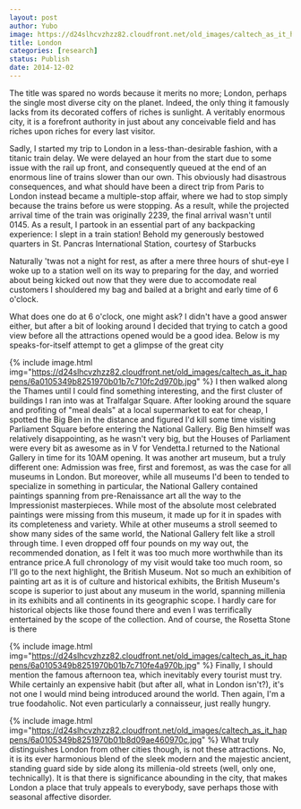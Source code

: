 ```yaml
---
layout: post
author: Yubo
image: https://d24slhcvzhzz82.cloudfront.net/old_images/caltech_as_it_happens/6a0105349b8251970b01b7c710fc05970b.jpg
title: London 
categories: [research]
status: Publish
date: 2014-12-02
---
```



The title was spared no words because it merits no more; London, perhaps the single most diverse city on the planet. Indeed, the only thing it famously lacks from its decorated coffers of riches is sunlight. A veritably enormous city, it is a forefront authority in just about any conceivable field and has riches upon riches for every last visitor.

Sadly, I started my trip to London in a less-than-desirable fashion, with a titanic train delay. We were delayed an hour from the start due to some issue with the rail up front, and consequently queued at the end of an enormous line of trains slower than our own. This obviously had disastrous consequences, and what should have been a direct trip from Paris to London instead became a multiple-stop affair, where we had to stop simply because the trains before us were stopping. As a result, while the projected arrival time of the train was originally 2239, the final arrival wasn't until 0145. As a result, I partook in an essential part of any backpacking experience: I slept in a train station! Behold my generously bestowed quarters in St. Pancras International Station, courtesy of Starbucks

Naturally 'twas not a night for rest, as after a mere three hours of shut-eye I woke up to a station well on its way to preparing for the day, and worried about being kicked out now that they were due to accomodate real customers I shouldered my bag and bailed at a bright and early time of 6 o'clock.

What does one do at 6 o'clock, one might ask? I didn't have a good answer either, but after a bit of looking around I decided that trying to catch a good view before all the attractions opened would be a good idea. Below is my speaks-for-itself attempt to get a glimpse of the great city

{% include image.html img="https://d24slhcvzhzz82.cloudfront.net/old_images/caltech_as_it_happens/6a0105349b8251970b01b7c710fc2d970b.jpg" %}
I then walked along the Thames until I could find something interesting, and the first cluster of buildings I ran into was at Tralfalgar Square. After looking around the square and profiting of "meal deals" at a local supermarket to eat for cheap, I spotted the Big Ben in the distance and figured I'd kill some time visiting Parliament Square before entering the National Gallery. Big Ben himself was relatively disappointing, as he wasn't very big, but the Houses of Parliament were every bit as awesome as in V for Vendetta.I returned to the National Gallery in time for its 10AM opening. It was another art museum, but a truly different one: Admission was free, first and foremost, as was the case for all museums in London. But moreover, while all museums I'd been to tended to specialize in something in particular, the National Gallery contained paintings spanning from pre-Renaissance art all the way to the Impressionist masterpieces. While most of the absolute most celebrated paintings were missing from this museum, it made up for it in spades with its completeness and variety. While at other museums a stroll seemed to show many sides of the same world, the National Gallery felt like a stroll through time. I even dropped off four pounds on my way out, the recommended donation, as I felt it was too much more worthwhile than its entrance price.A full chronology of my visit would take too much room, so I'll go to the next highlight, the British Museum. Not so much an exhibition of painting art as it is of culture and historical exhibits, the British Museum's scope is superior to just about any museum in the world, spanning millenia in its exhibits and all continents in its geographic scope. I hardly care for historical objects like those found there and even I was terrifically entertained by the scope of the collection. And of course, the Rosetta Stone is there

{% include image.html img="https://d24slhcvzhzz82.cloudfront.net/old_images/caltech_as_it_happens/6a0105349b8251970b01b7c710fe4a970b.jpg" %}
Finally, I should mention the famous afternoon tea, which inevitably every tourist must try. While certainly an expensive habit (but after all, what in London isn't?), it's not one I would mind being introduced around the world. Then again, I'm a true foodaholic. Not even particularly a connaisseur, just really hungry.


{% include image.html img="https://d24slhcvzhzz82.cloudfront.net/old_images/caltech_as_it_happens/6a0105349b8251970b01b8d09ae460970c.jpg" %}
What truly distinguishes London from other cities though, is not these attractions. No, it is its ever harmonious blend of the sleek modern and the majestic ancient, standing guard side by side along its millenia-old streets (well, only one, technically). It is that there is significance abounding in the city, that makes London a place that truly appeals to everybody, save perhaps those with seasonal affective disorder.

